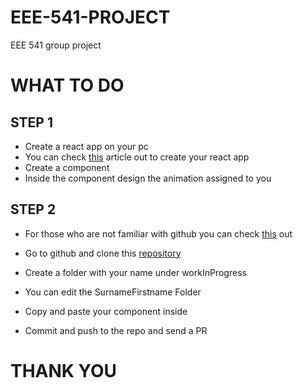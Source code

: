 # EEE-541-PROJECT

EEE 541 group project

# WHAT TO DO

## STEP 1

- Create a react app on your pc
- You can check [this](https://ibaslogic.com/react-tutorial-for-beginners/) article out to create your react app
- Create a component
- Inside the component design the animation assigned to you

## STEP 2

- For those who are not familiar with github you can check [this](https://guides.github.com/activities/hello-world/) out
- Go to github and clone this [repository](https://github.com/CodingMage/EEE-541-PROJECT)

- Create a folder with your name under workInProgress
- You can edit the SurnameFirstname Folder
- Copy and paste your component inside
- Commit and push to the repo and send a PR

# THANK YOU
